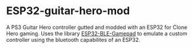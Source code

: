 # ESP32-guitar-hero-mod
A PS3 Guitar Hero controller gutted and modded with an ESP32 for Clone Hero gaming.
Uses the library [ESP32-BLE-Gamepad](https://github.com/lemmingDev/ESP32-BLE-Gamepad) to emulate a custom controller using the bluetooth capabilites of an ESP32.
